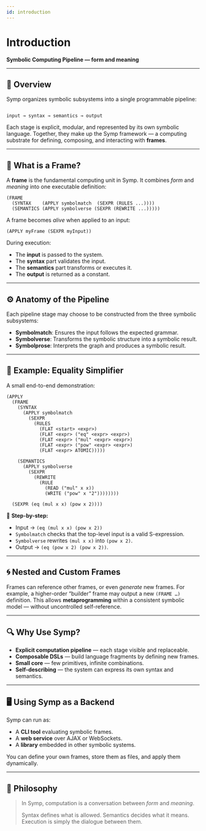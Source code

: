 ```yaml
---
id: introduction
---
```


# Introduction

**Symbolic Computing Pipeline — form and meaning**

---

## 🧩 Overview

Symp organizes symbolic subsystems into a single programmable pipeline:

```

input → syntax → semantics → output

````

Each stage is explicit, modular, and represented by its own symbolic language. Together, they make up the Symp framework — a computing substrate for defining, composing, and interacting with **frames**.

---

## 🧠 What is a Frame?

A **frame** is the fundamental computing unit in Symp. It combines *form* and *meaning* into one executable definition:

```
(FRAME
  (SYNTAX    (APPLY symbolmatch  (SEXPR (RULES ...))))
  (SEMANTICS (APPLY symbolverse (SEXPR (REWRITE ...)))))
````

A frame becomes *alive* when applied to an input:

```
(APPLY myFrame (SEXPR myInput))
```

During execution:

- The **input** is passed to the system.
- The **syntax** part validates the input.
- The **semantics** part transforms or executes it.
- The **output** is returned as a constant.

---

## ⚙️ Anatomy of the Pipeline

Each pipeline stage may choose to be constructed from the three symbolic subsystems: 
- **Symbolmatch**: Ensures the input follows the expected grammar.
- **Symbolverse**: Transforms the symbolic structure into a symbolic result.
- **Symbolprose**: Interprets the graph and produces a symbolic result.

---

## 🧮 Example: Equality Simplifier

A small end-to-end demonstration:

```
(APPLY
  (FRAME
    (SYNTAX
      (APPLY symbolmatch
        (SEXPR
          (RULES
            (FLAT <start> <expr>)
            (FLAT <expr> ("eq" <expr> <expr>)
            (FLAT <expr> ("mul" <expr> <expr>)
            (FLAT <expr> ("pow" <expr> <expr>)
            (FLAT <expr> ATOMIC)))))

    (SEMANTICS
      (APPLY symbolverse
        (SEXPR
          (REWRITE
            (RULE
              (READ ("mul" x x))
              (WRITE ("pow" x "2"))))))))
              
  (SEXPR (eq (mul x x) (pow x 2))))
```

🧩 **Step-by-step:**

- Input → `(eq (mul x x) (pow x 2))`
- `Symbolmatch` checks that the top-level input is a valid S-expression.
- `Symbolverse` rewrites `(mul x x)` into `(pow x 2)`.
- Output → `(eq (pow x 2) (pow x 2))`.

---

## 🌀 Nested and Custom Frames

Frames can reference other frames, or even *generate* new frames. For example, a higher-order “builder” frame may output a new `(FRAME …)` definition. This allows **metaprogramming** within a consistent symbolic model — without uncontrolled self-reference.

---

## 🔍 Why Use Symp?

* **Explicit computation pipeline** — each stage visible and replaceable.
* **Composable DSLs** — build language fragments by defining new frames.
* **Small core** — few primitives, infinite combinations.
* **Self-describing** — the system can express its own syntax and semantics.

---

## 🖥️ Using Symp as a Backend

Symp can run as:

* A **CLI tool** evaluating symbolic frames.
* A **web service** over AJAX or WebSockets.
* A **library** embedded in other symbolic systems.

You can define your own frames, store them as files, and apply them dynamically.

---

## 🔮 Philosophy

> In Symp, computation is a conversation between *form* and *meaning*.
>
> Syntax defines what is allowed.
> Semantics decides what it means.
> Execution is simply the dialogue between them.


